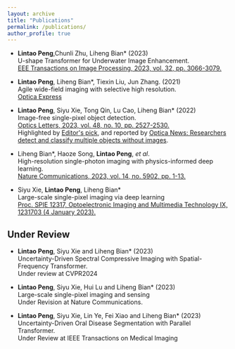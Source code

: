 ```yaml
---
layout: archive
title: "Publications"
permalink: /publications/
author_profile: true
---
```




- **Lintao Peng**,Chunli Zhu, Liheng Bian* (2023) <br>
  U-shape Transformer for Underwater Image Enhancement. <br>
   [EEE Transactions on Image Processing, 2023, vol. 32, pp. 3066-3079.](https://ieeexplore.ieee.org/document/10129222) <br>

- **Lintao Peng**, Liheng Bian*, Tiexin Liu, Jun Zhang. (2021) <br>
  Agile wide-field imaging with selective high resolution. <br>
   [Optica Express](https://www.osapublishing.org/oe/fulltext.cfm?uri=oe-29-22-35602) <br>

- **Lintao Peng**, Siyu Xie, Tong Qin, Lu Cao, Liheng Bian* (2022) <br>
  Image-free single-pixel object detection. <br>
   [Optics Letters, 2023, vol. 48, no. 10, pp. 2527-2530.](https://opg.optica.org/ol/abstract.cfm?uri=ol-48-10-2527) <br>
   Highlighted by [Editor's pick](https://opg.optica.org/ol/abstract.cfm?uri=ol-48-10-2527), and reported by [Optica News: Researchers detect and classify multiple objects without images](https://www.optica.org/en-us/about/newsroom/news_releases/2023/may/researchers_detect_and_classify_multiple_objects_w/).

- Liheng Bian*, Haoze Song, **Lintao Peng**, _et al_. <br>
  High-resolution single-photon imaging with physics-informed deep learning. <br>
  [Nature Communications, 2023, vol. 14, no. 5902, pp. 1-13.](https://www.nature.com/articles/s41467-023-41597-9) <br>

- Siyu Xie, **Lintao Peng**, Liheng Bian* <br>
 Large-scale single-pixel imaging via deep learning <br>
 [Proc. SPIE 12317, Optoelectronic Imaging and Multimedia Technology IX, 1231703 (4 January 2023).](https://www.spiedigitallibrary.org/conference-proceedings-of-spie/12317/1231703/Large-scale-single-pixel-imaging-via-deep-learning/10.1117/12.2643014.short?SSO=1) <br>


## Under Review
- **Lintao Peng**, Siyu Xie and Liheng Bian* (2023) <br>
  Uncertainty-Driven Spectral Compressive Imaging with Spatial-Frequency Transformer. <br>
  Under review at CVPR2024

- **Lintao Peng**, Siyu Xie, Hui Lu and Liheng Bian* (2023) <br>
  Large-scale single-pixel imaging and sensing <br>
  Under Revision at Nature Communications. <br>

- **Lintao Peng**, Siyu Xie, Lin Ye, Fei Xiao and Liheng Bian* (2023) <br>
   Uncertainty-Driven Oral Disease Segmentation with Parallel Transformer. <br>
   Under Review at IEEE Transactions on Medical Imaging <br>


